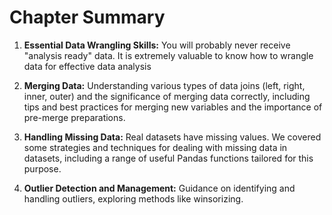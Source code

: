 # Chapter Summary

1. **Essential Data Wrangling Skills:** You will probably never receive "analysis ready" data. It is extremely valuable to know how to wrangle data for effective data analysis

2. **Merging Data:** Understanding various types of data joins (left, right, inner, outer) and the significance of merging data correctly, including tips and best practices for merging new variables and the importance of pre-merge preparations.

3. **Handling Missing Data:** Real datasets have missing values. We covered some strategies and techniques for dealing with missing data in datasets, including a range of useful Pandas functions tailored for this purpose.

4. **Outlier Detection and Management:** Guidance on identifying and handling outliers, exploring methods like winsorizing.

